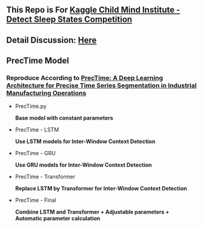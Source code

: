 ## This Repo is For [Kaggle Child Mind Institute - Detect Sleep States Competition](https://www.kaggle.com/competitions/child-mind-institute-detect-sleep-states)

## Detail Discussion: [Here](https://www.kaggle.com/competitions/child-mind-institute-detect-sleep-states/discussion/459616)

## PrecTime Model
### Reproduce According to [PrecTime: A Deep Learning Architecture for Precise Time Series Segmentation in Industrial Manufacturing Operations](https://arxiv.org/abs/2302.10182)

- PrecTime.py

  **Base model with constant parameters**

- PrecTime - LSTM

  **Use LSTM models for Inter-Window Context Detection**

- PrecTime - GRU

  **Use GRU models for Inter-Window Context Detection**

- PrecTime - Transformer

  **Replace LSTM by Transformer for Inter-Window Context Detection**

- PrecTime - Final

  **Combine LSTM and Transformer + Adjustable parameters + Automatic parameter calculation**
